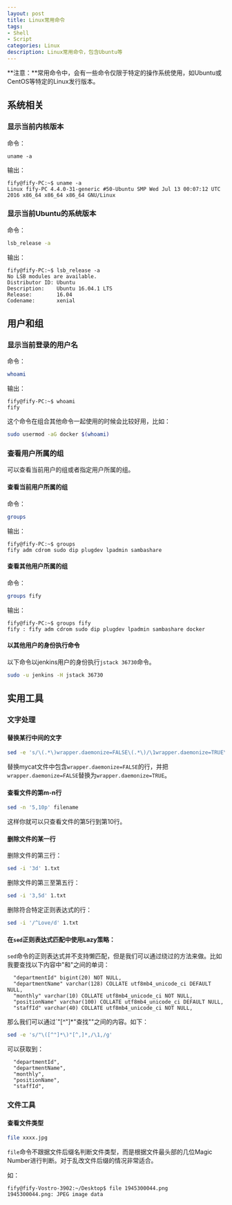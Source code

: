 ```yaml
---
layout: post
title: Linux常用命令
tags:
- Shell
- Script
categories: Linux
description: Linux常用命令，包含Ubuntu等
---
```

**注意：**常用命令中，会有一些命令仅限于特定的操作系统使用，如Ubuntu或CentOS等特定的Linux发行版本。

## 系统相关

### 显示当前内核版本
命令：
```
uname -a
```
输出：
```
fify@fify-PC:~$ uname -a
Linux fify-PC 4.4.0-31-generic #50-Ubuntu SMP Wed Jul 13 00:07:12 UTC 2016 x86_64 x86_64 x86_64 GNU/Linux
```

### 显示当前Ubuntu的系统版本

命令：

```bash
lsb_release -a
```

输出：
```
fify@fify-PC:~$ lsb_release -a
No LSB modules are available.
Distributor ID: Ubuntu
Description:    Ubuntu 16.04.1 LTS
Release:        16.04
Codename:       xenial
```

## 用户和组

### 显示当前登录的用户名

命令：
```bash
whoami
```
输出：
```
fify@fify-PC:~$ whoami
fify
```
这个命令在组合其他命令一起使用的时候会比较好用，比如：
```bash
sudo usermod -aG docker $(whoami)
```

### 查看用户所属的组

可以查看当前用户的组或者指定用户所属的组。

#### 查看当前用户所属的组
命令：
```bash
groups
```
输出：
```
fify@fify-PC:~$ groups
fify adm cdrom sudo dip plugdev lpadmin sambashare
```

#### 查看其他用户所属的组
命令：
```bash
groups fify
```
输出：
```
fify@fify-PC:~$ groups fify
fify : fify adm cdrom sudo dip plugdev lpadmin sambashare docker
```

#### 以其他用户的身份执行命令
以下命令以jenkins用户的身份执行`jstack 36730`命令。
```bash
sudo -u jenkins -H jstack 36730
```

## 实用工具

### 文字处理

#### 替换某行中间的文字
```bash
sed -e 's/\(.*\)wrapper.daemonize=FALSE\(.*\)/\1wrapper.daemonize=TRUE\2/g' -i mycat
```
替换mycat文件中包含`wrapper.daemonize=FALSE`的行，并把`wrapper.daemonize=FALSE`替换为`wrapper.daemonize=TRUE`。

#### 查看文件的第m-n行
```bash
sed -n '5,10p' filename
```
这样你就可以只查看文件的第5行到第10行。

#### 删除文件的某一行

删除文件的第三行：
```bash
sed -i '3d' 1.txt
```
删除文件的第三至第五行：
```bash
sed -i '3,5d' 1.txt
```
删除符合特定正则表达式的行：
```bash
sed -i '/^Love/d' 1.txt
```
#### 在`sed`正则表达式匹配中使用Lazy策略：
`sed`命令的正则表达式并不支持懒匹配，但是我们可以通过绕过的方法来做。比如我要查找以下内容中"和"之间的单词：
```
  "departmentId" bigint(20) NOT NULL,
  "departmentName" varchar(128) COLLATE utf8mb4_unicode_ci DEFAULT NULL,
  "monthly" varchar(10) COLLATE utf8mb4_unicode_ci NOT NULL,
  "positionName" varchar(100) COLLATE utf8mb4_unicode_ci DEFAULT NULL,
  "staffId" varchar(40) COLLATE utf8mb4_unicode_ci NOT NULL,
```
那么我们可以通过`"[^\"]*"查找""之间的内容。如下：
```bash
sed -e 's/"\([^"]*\)"[^,]*,/\1,/g'
```
可以获取到：
```
  "departmentId",
  "departmentName",
  "monthly",
  "positionName",
  "staffId",
```

### 文件工具

#### 查看文件类型

```bash
file xxxx.jpg
```

`file`命令不跟据文件后缀名判断文件类型，而是根据文件最头部的几位Magic Number进行判断。对于乱改文件后缀的情况非常适合。

如：
```
fify@fify-Vostro-3902:~/Desktop$ file 1945300044.png 
1945300044.png: JPEG image data
```